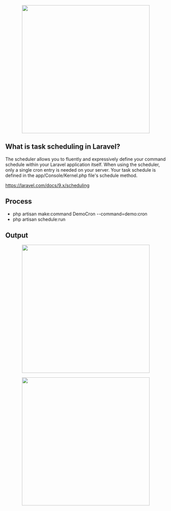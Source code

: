 <p align="center"><a href="https://laravel.com" target="_blank"><img src="https://tutsforweb.com/wp-content/uploads/2018/06/cron-750x430.png" width="400"></a></p>


## What is task scheduling in Laravel?

The scheduler allows you to fluently and expressively define your command schedule within your Laravel application itself. When using the scheduler, only a single cron entry is needed on your server. Your task schedule is defined in the app/Console/Kernel.php file's schedule method.

https://laravel.com/docs/9.x/scheduling

## Process

- php artisan make:command DemoCron --command=demo:cron
- php artisan schedule:run


## Output

<p align="center"><a href="https://laravel.com" target="_blank"><img src="https://user-images.githubusercontent.com/80118217/201479037-89e9c77d-bb67-458e-a990-1a349aef3899.JPG" width="400"></a></p>



<p align="center"><a href="https://laravel.com" target="_blank"><img src="https://user-images.githubusercontent.com/80118217/201479089-acaee851-585a-41e3-b889-fea768cd4995.JPG" width="400"></a></p>
